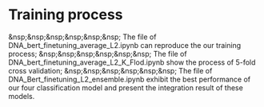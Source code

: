 # Training process
&nsp;&nsp;&nsp;&nsp;&nsp;&nsp; The file of DNA_bert_finetuning_average_L2.ipynb can reproduce the our training process;
&nsp;&nsp;&nsp;&nsp;&nsp;&nsp; The file of DNA_bert_finetuning_average_L2_K_Flod.ipynb show the process of 5-fold cross validation;
&nsp;&nsp;&nsp;&nsp;&nsp;&nsp; The file of DNA_Bert_finetuning_L2_ensemble.ipynb exhibit the best performance of our four classification model and present the integration result of these models.
